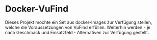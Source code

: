 # Docker-VuFind

Dieses Projekt möchte ein Set aus docker-Images zur Verfügung stellen,
welche die Voraussetzungen von VuFind erfüllen. Weiterhin werden - je
nach Geschmack und Einsatzfeld - Alternativen zur Verfügung gestellt.


